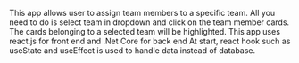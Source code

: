 This app allows user to assign team members to a specific team. All you need to do is select team in dropdown and click on the team member cards. The cards belonging to a selected team will be highlighted. This app uses react.js for front end and .Net Core for back end At start, react hook such as useState and useEffect is used to handle data instead of database.
